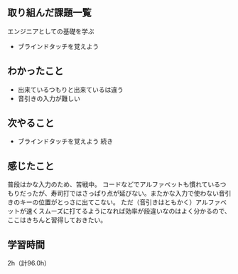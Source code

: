 ## 取り組んだ課題一覧
エンジニアとしての基礎を学ぶ
- ブラインドタッチを覚えよう

## わかったこと
- 出来ているつもりと出来ているは違う
- 音引きの入力が難しい

## 次やること
- ブラインドタッチを覚えよう 続き

## 感じたこと
普段はかな入力のため、苦戦中。
コードなどでアルファベットも慣れているつもりだったが、寿司打ではさっぱり点が延びない。またかな入力で使わない音引きのキーの位置がとっさに出てこない。
ただ（音引きはともかく）アルファベットが速くスムーズに打てるようになれば効率が段違いなのはよく分かるので、ここはきちんと習得しておきたい。

## 学習時間
2h（計96.0h）
